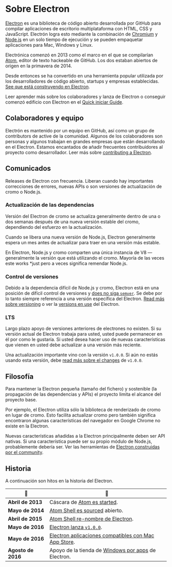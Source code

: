 # Sobre Electron

[Electron](https://electron.atom.io) es una biblioteca de código abierto desarrollada por GitHub para compilar aplicaciones de escritorio multiplataforma con HTML, CSS y JavaScript. Electrón logra esto mediante la combinación de [Chromium](https://www.chromium.org/Home) y [Node.js](https://nodejs.org) en un solo tiempo de ejecución y se pueden empaquetar aplicaciones para Mac, Windows y Linux.

Electrónica comenzó en 2013 como el marco en el que se compilarían [Atom](https://atom.io), editor de texto hackeable de GitHub. Los dos estaban abiertos de origen en la primavera de 2014.

Desde entonces se ha convertido en una herramienta popular utilizada por los desarrolladores de código abierto, startups y empresas establecidas. [See que está construyendo en Electron](https://electron.atom.io/apps/).

Leer aprender más sobre los colaboradores y lanza de Electron o conseguir comenzó edificio con Electron en el [Quick iniciar Guide](quick-start.md).

## Colaboradores y equipo

Electrón es mantenido por un equipo en GitHub, así como un grupo de contributors</a> de active de la comunidad. Algunos de los colaboradores son personas y algunos trabajan en grandes empresas que están desarrollando en el Electron. Estamos encantados de añadir frecuentes contribuidores al proyecto como desarrollador. Leer más sobre [contributing a Electron](https://github.com/electron/electron/blob/master/CONTRIBUTING.md).</p> 

## Comunicados

Releases</a> de Electron con frecuencia. Liberan cuando hay importantes correcciones de errores, nuevas APIs o son versiones de actualización de cromo o Node.js.</p> 

### Actualización de las dependencias

Versión del Electron de cromo se actualiza generalmente dentro de una o dos semanas después de una nueva versión estable del cromo, dependiendo del esfuerzo en la actualización.

Cuando se libera una nueva versión de Node.js, Electron generalmente espera un mes antes de actualizar para traer en una versión más estable.

En Electron, Node.js y cromo comparten una única instancia de V8 — generalmente la versión que está utilizando el cromo. Mayoría de las veces este works</em> *just pero a veces significa remendar Node.js.</p> 

### Control de versiones

Debido a la dependencia difícil de Node.js y cromo, Electron está en una posición de difícil control de versiones y [does no siga `semver`](http://semver.org). Se debe por lo tanto siempre referencia a una versión específica del Electron. [Read más sobre versioning](https://electron.atom.io/docs/tutorial/electron-versioning/) o ver la [versions en use](https://electron.atom.io/#electron-versions) del Electron.

### LTS

Largo plazo apoyo de versiones anteriores de electrones no existen. Si su versión actual de Electron trabaja para usted, usted puede permanecer en él por como le gustaría. Si usted desea hacer uso de nuevas características que vienen en usted debe actualizar a una versión más reciente.

Una actualización importante vino con la versión `v1.0.0`. Si aún no estás usando esta versión, debe [read más sobre el changes](https://electron.atom.io/blog/2016/05/11/electron-1-0) de `v1.0.0`.

## Filosofía

Para mantener la Electron pequeña (tamaño del fichero) y sostenible (la propagación de las dependencias y APIs) el proyecto limita el alcance del proyecto base.

Por ejemplo, el Electron utiliza sólo la biblioteca de renderizado de cromo en lugar de cromo. Esto facilita actualizar cromo pero también significa encontraron algunas características del navegador en Google Chrome no existe en la Electron.

Nuevas características añadidas a la Electron principalmente deben ser API nativas. Si una característica puede ser su propio módulo de Node.js, probablemente debería ser. Ver las herramientas de [Electron construidas por el community](https://electron.atom.io/community).

## Historia

A continuación son hitos en la historia del Electron.

| :calendar:         | :tada:                                                                                                                        |
| ------------------ | ----------------------------------------------------------------------------------------------------------------------------- |
| **Abril de 2013**  | Cáscara de [Atom es started](https://github.com/electron/electron/commit/6ef8875b1e93787fa9759f602e7880f28e8e6b45).           |
| **Mayo de 2014**   | [Atom Shell es sourced](http://blog.atom.io/2014/05/06/atom-is-now-open-source.html) abierto.                                 |
| **Abril de 2015**  | [Atom Shell re-nombre de Electron](https://github.com/electron/electron/pull/1389).                                           |
| **Mayo de 2016**   | [Electron lanza `v1.0.0`](https://electron.atom.io/blog/2016/05/11/electron-1-0).                                             |
| **Mayo de 2016**   | [Electron aplicaciones compatibles con Mac App Store](https://electron.atom.io/docs/tutorial/mac-app-store-submission-guide). |
| **Agosto de 2016** | Apoyo de la tienda de [Windows por apps](https://electron.atom.io/docs/tutorial/windows-store-guide) de Electron.             |